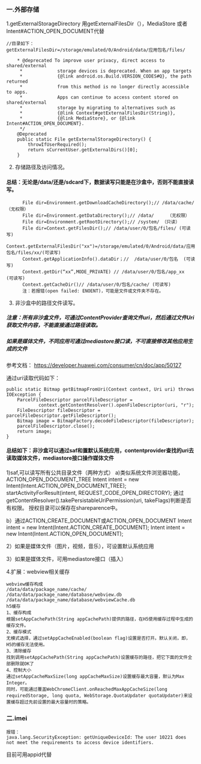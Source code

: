 ### 一.外部存储

1.getExternalStorageDirectory 用getExternalFilesDir（），MediaStore 或者Intent#ACTION_OPEN_DOCUMENT代替

```
//目录如下：
getExternalFilesDir=/storage/emulated/0/Android/data/应用包名/files/

    * @deprecated To improve user privacy, direct access to shared/external
     *             storage devices is deprecated. When an app targets
     *             {@link android.os.Build.VERSION_CODES#Q}, the path returned
     *             from this method is no longer directly accessible to apps.
     *             Apps can continue to access content stored on shared/external
     *             storage by migrating to alternatives such as
     *             {@link Context#getExternalFilesDir(String)},
     *             {@link MediaStore}, or {@link Intent#ACTION_OPEN_DOCUMENT}.
     */
    @Deprecated
    public static File getExternalStorageDirectory() {
        throwIfUserRequired();
        return sCurrentUser.getExternalDirs()[0];
    }
```  
2.  存储路径及访问情况。

#### 总结：无论是/data/还是/sdcard下，数据读写只能是在沙盒中，否则不能直接读写。

```
      File dir=Environment.getDownloadCacheDirectory();// /data/cache/ （无权限）
      File dir=Environment.getDataDirectory();// /data/     （无权限）
      File dir=Environment.getRootDirectory();// /system/ （只读）
      File dir=Context.getFilesDir();// /data/user/0/包名/files/ (可读写)
      Context.getExternalFilesDir("xx")=/storage/emulated/0/Android/data/应用包名/files/xx/(可读写)
      Context.getApplicationInfo().dataDir；//  /data/user/0/包名  (可读写)
      Context.getDir(“xx”,MODE_PRIVATE) // /data/user/0/包名/app_xx  (可读写)
      Context.getCacheDir()// /data/user/0/包名/cache/ (可读写)
      注：若报错(open failed: ENOENT)，可能是文件或文件夹不存在。
```
3. 非沙盒中的路径文件读写。
##### 注意：所有非沙盒文件，可通过ContentProvider查询文件uri，然后通过文件Uri获取文件内容，不能直接通过路径读取。
#####    如果是媒体文件，不同应用可通过mediastore接口读，不可直接修改其他应用生成的文件

参考文档： https://developer.huawei.com/consumer/cn/doc/app/50127

通过uri读取代码如下：
```
public static Bitmap getBitmapFromUri(Context context, Uri uri) throws IOException {
    ParcelFileDescriptor parcelFileDescriptor =
            context.getContentResolver().openFileDescriptor(uri, "r");
    FileDescriptor fileDescriptor = parcelFileDescriptor.getFileDescriptor();
    Bitmap image = BitmapFactory.decodeFileDescriptor(fileDescriptor);
    parcelFileDescriptor.close();
    return image;
}
```
#### 总结如下：非沙盒可以通过saf和置默认系统应用，contentprovider查找的uri去读取媒体文件，mediastore接口操作媒体文件

1)saf,可以读写所有公共目录文件（两种方式）
   a)类似系统文件浏览器功能，ACTION_OPEN_DOCUMENT_TREE
   Intent intent = new Intent(Intent.ACTION_OPEN_DOCUMENT_TREE);
   startActivityForResult(intent, REQUEST_CODE_OPEN_DIRECTORY);
   通过getContentResolver().takePersistableUriPermission(uri, takeFlags)判断是否有权限。
   授权目录可以保存在shareparence中。
   
   b）通过ACTION_CREATE_DOCUMENT或ACTION_OPEN_DOCUMENT
   Intent intent = new Intent(Intent.ACTION_CREATE_DOCUMENT);
   Intent intent = new Intent(Intent.ACTION_OPEN_DOCUMENT);
   
2）如果是媒体文件（图片，视频，音乐），可设置默认系统应用

3）如果是媒体文件，可用mediastore接口（插入）


4.扩展：webview相关缓存
```
webview缓存构成
/data/data/package_name/cache/
/data/data/package_name/database/webview.db
/data/data/package_name/database/webviewCache.db
h5缓存
1、缓存构成
根据setAppCachePath(String appCachePath)提供的路径，在H5使用缓存过程中生成的缓存文件。
2、缓存模式
无模式选择，通过setAppCacheEnabled(boolean flag)设置是否打开。默认关闭，即，H5的缓存无法使用。
3、清除缓存
找到调用setAppCachePath(String appCachePath)设置缓存的路径，把它下面的文件全部删除就OK了
4、控制大小
通过setAppCacheMaxSize(long appCacheMaxSize)设置缓存最大容量，默认为Max Integer。
同时，可能通过覆盖WebChromeClient.onReachedMaxAppCacheSize(long requiredStorage, long quota, WebStorage.QuotaUpdater quotaUpdater)来设置缓存超过先前设置的最大容量时的策略。
```




### 二.imei 
```
报错：
java.lang.SecurityException: getUniqueDeviceId: The user 10221 does not meet the requirements to access device identifiers.
```

目前可用appid代替
